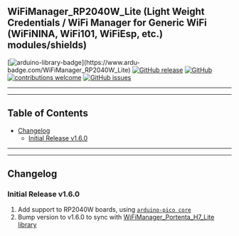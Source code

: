 ## WiFiManager_RP2040W_Lite (Light Weight Credentials / WiFi Manager for Generic WiFi (WiFiNINA, WiFi101, WiFiEsp, etc.)  modules/shields)

[![arduino-library-badge](https://www.ardu-badge.com/badge/WiFiManager_RP2040W_Lite.svg?)](https://www.ardu-badge.com/WiFiManager_RP2040W_Lite)
[![GitHub release](https://img.shields.io/github/release/khoih-prog/WiFiManager_RP2040W_Lite.svg)](https://github.com/khoih-prog/WiFiManager_RP2040W_Lite/releases)
[![GitHub](https://img.shields.io/github/license/mashape/apistatus.svg)](https://github.com/khoih-prog/WiFiManager_RP2040W_Lite/blob/main/LICENSE)
[![contributions welcome](https://img.shields.io/badge/contributions-welcome-brightgreen.svg?style=flat)](#Contributing)
[![GitHub issues](https://img.shields.io/github/issues/khoih-prog/WiFiManager_RP2040W_Lite.svg)](http://github.com/khoih-prog/WiFiManager_RP2040W_Lite/issues)

---
---

## Table of Contents

* [Changelog](#changelog)
  * [Initial Release v1.6.0](#initial-release-v160)

---
---

## Changelog

### Initial Release v1.6.0

1. Add support to RP2040W boards, using [`arduino-pico core`](https://github.com/earlephilhower/arduino-pico)
2. Bump version to v1.6.0 to sync with [WiFiManager_Portenta_H7_Lite library](https://github.com/khoih-prog/WiFiManager_Portenta_H7_Lite)


